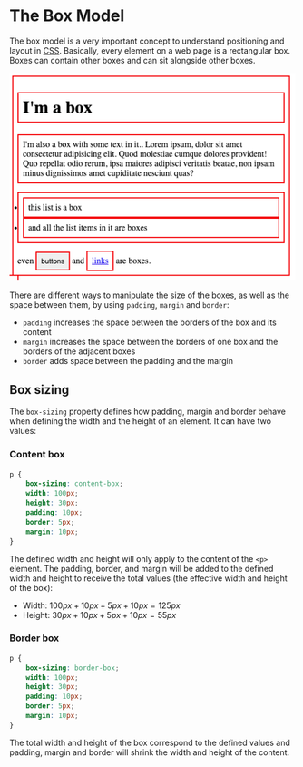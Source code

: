 # The Box Model

The box model is a very important concept to understand positioning and layout in [CSS](css.md). Basically, every element on a web page is a rectangular box. Boxes can contain other boxes and can sit alongside other boxes. 

![](../../../images/box_model.png)

There are different ways to manipulate the size of the boxes, as well as the space between them, by using `padding`, `margin` and `border`:

- `padding` increases the space between the borders of the box and its content
- `margin` increases the space between the borders of one box and the borders of the adjacent boxes
- `border` adds space between the padding and the margin

## Box sizing

The `box-sizing` property defines how padding, margin and border behave when defining the width and the height of an element. It can have two values:

### Content box

```css
p {
	box-sizing: content-box;
	width: 100px;
	height: 30px;
	padding: 10px;
	border: 5px;
	margin: 10px;
}
```

The defined width and height will only apply to the content of the `<p>` element. The padding, border, and margin will be added to the defined width and height to receive the total values (the effective width and height of the box):

- Width: $100px + 10px + 5px + 10px = 125px$
- Height: $30px + 10px + 5px + 10px = 55px$

### Border box

```css
p {
	box-sizing: border-box;
	width: 100px;
	height: 30px;
	padding: 10px;
	border: 5px;
	margin: 10px;
}
```

The total width and height of the box correspond to the defined values and padding, margin and border will shrink the width and height of the content.